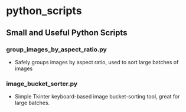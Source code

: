 # python_scripts

## Small and Useful Python Scripts

### group_images_by_aspect_ratio.py
  - Safely groups images by aspect ratio, used to sort large batches of images

### image_bucket_sorter.py
  - Simple Tkinter keyboard-based image bucket-sorting tool, great for large batches.
